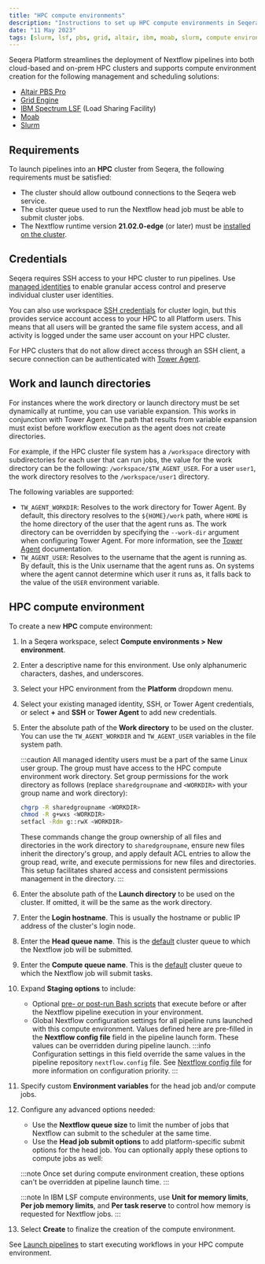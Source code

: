 ```yaml
---
title: "HPC compute environments"
description: "Instructions to set up HPC compute environments in Seqera Platform"
date: "11 May 2023"
tags: [slurm, lsf, pbs, grid, altair, ibm, moab, slurm, compute environment]
---
```


Seqera Platform streamlines the deployment of Nextflow pipelines into both cloud-based and on-prem HPC clusters and supports compute environment creation for the following management and scheduling solutions:

- [Altair PBS Pro](https://www.altair.com/pbs-professional/)
- [Grid Engine](https://www.altair.com/grid-engine/)
- [IBM Spectrum LSF](https://www.ibm.com/products/hpc-workload-management/details) (Load Sharing Facility)
- [Moab](http://docs.adaptivecomputing.com/suite/8-0/basic/help.htm#topics/moabWorkloadManager/topics/intro/productOverview.htm)
- [Slurm](https://slurm.schedmd.com/overview.html)

## Requirements

To launch pipelines into an **HPC** cluster from Seqera, the following requirements must be satisfied:

- The cluster should allow outbound connections to the Seqera web service.
- The cluster queue used to run the Nextflow head job must be able to submit cluster jobs.
- The Nextflow runtime version **21.02.0-edge** (or later) must be [installed on the cluster](https://nextflow.io/docs/latest/install.html).

## Credentials

Seqera requires SSH access to your HPC cluster to run pipelines. Use [managed identities](../credentials/managed_identities) to enable granular access control and preserve individual cluster user identities. 

You can also use workspace [SSH credentials](../credentials/ssh_credentials) for cluster login, but this provides service account access to your HPC to all Platform users. This means that all users will be granted the same file system access, and all activity is logged under the same user account on your HPC cluster. 

For HPC clusters that do not allow direct access through an SSH client, a secure connection can be authenticated with [Tower Agent](../supported_software/agent/overview).

## Work and launch directories

For instances where the work directory or launch directory must be set dynamically at runtime, you can use variable expansion. This works in conjunction with Tower Agent. The path that results from variable expansion must exist before workflow execution as the agent does not create directories.

For example, if the HPC cluster file system has a `/workspace` directory with subdirectories for each user that can run jobs, the value for the work directory can be the following: `/workspace/$TW_AGENT_USER`. For a user `user1`, the work directory resolves to the `/workspace/user1` directory.

The following variables are supported:

- `TW_AGENT_WORKDIR`: Resolves to the work directory for Tower Agent. By default, this directory resolves to the `${HOME}/work` path, where `HOME` is the home directory of the user that the agent runs as. The work directory can be overridden by specifying the `--work-dir` argument when configuring Tower Agent. For more information, see the [Tower Agent][agent] documentation.
- `TW_AGENT_USER`: Resolves to the username that the agent is running as. By default, this is the Unix username that the agent runs as. On systems where the agent cannot determine which user it runs as, it falls back to the value of the `USER` environment variable.

## HPC compute environment

To create a new **HPC** compute environment:

1.  In a Seqera workspace, select **Compute environments > New environment**.
1.  Enter a descriptive name for this environment. Use only alphanumeric characters, dashes, and underscores.
1.  Select your HPC environment from the **Platform** dropdown menu.
1.  Select your existing managed identity, SSH, or Tower Agent credentials, or select **+** and **SSH** or **Tower Agent** to add new credentials.
1.  Enter the absolute path of the **Work directory** to be used on the cluster. You can use the `TW_AGENT_WORKDIR` and `TW_AGENT_USER` variables in the file system path.

    :::caution
    All managed identity users must be a part of the same Linux user group. The group must have access to the HPC compute environment work directory. Set group permissions for the work directory as follows (replace `sharedgroupname` and `<WORKDIR>` with your group name and work directory):

    ```bash
    chgrp -R sharedgroupname <WORKDIR>
    chmod -R g+wxs <WORKDIR>
    setfacl -Rdm g::rwX <WORKDIR>
    ```

    These commands change the group ownership of all files and directories in the work directory to `sharedgroupname`, ensure new files inherit the directory's group, and apply default ACL entries to allow the group read, write, and execute permissions for new files and directories. This setup facilitates shared access and consistent permissions management in the directory.
    :::

1.  Enter the absolute path of the **Launch directory** to be used on the cluster. If omitted, it will be the same as the work directory.
1.  Enter the **Login hostname**. This is usually the hostname or public IP address of the cluster's login node.
1.  Enter the **Head queue name**. This is the [default](https://www.nextflow.io/docs/latest/process.html#queue) cluster queue to which the Nextflow job will be submitted.
1. Enter the **Compute queue name**. This is the [default](https://www.nextflow.io/docs/latest/process.html#queue) cluster queue to which the Nextflow job will submit tasks.
1. Expand **Staging options** to include:
    - Optional [pre- or post-run Bash scripts](../launch/advanced#pre-and-post-run-scripts) that execute before or after the Nextflow pipeline execution in your environment.
    - Global Nextflow configuration settings for all pipeline runs launched with this compute environment. Values defined here are pre-filled in the **Nextflow config file** field in the pipeline launch form. These values can be overridden during pipeline launch. 
    :::info
    Configuration settings in this field override the same values in the pipeline repository `nextflow.config` file. See [Nextflow config file](../launch/advanced#nextflow-config-file) for more information on configuration priority. 
    :::
1. Specify custom **Environment variables** for the head job and/or compute jobs.
1. Configure any advanced options needed:
    - Use the **Nextflow queue size** to limit the number of jobs that Nextflow can submit to the scheduler at the same time.
    - Use the **Head job submit options** to add platform-specific submit options for the head job. You can optionally apply these options to compute jobs as well:

    :::note
    Once set during compute environment creation, these options can't be overridden at pipeline launch time.
    :::

    :::note
    In IBM LSF compute environments, use **Unit for memory limits**, **Per job memory limits**, and **Per task reserve** to control how memory is requested for Nextflow jobs.
    :::

1. Select **Create** to finalize the creation of the compute environment.

See [Launch pipelines](../launch/launchpad) to start executing workflows in your HPC compute environment.


<!-- links -->
[agent]: ../supported_software/agent/overview
